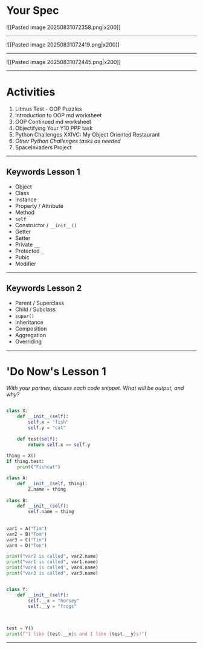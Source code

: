 
# Your Spec

![[Pasted image 20250831072358.png|x200]]

----

![[Pasted image 20250831072419.png|x200]]

----


![[Pasted image 20250831072445.png|x200]]

----
# Activities

1. Litmus Test - OOP Puzzles
2. Introduction to OOP md worksheet
3. OOP Continued md worksheet
4. Objectifying Your Y10 PPP task
5. Python Challenges XXIVC: My Object Oriented Restaurant
6. *Other Python Challenges tasks as needed*
7. SpaceInvaders Project

---
## Keywords Lesson 1


- Object
- Class
- Instance
- Property / Attribute
- Method
- `self`
- Constructor / `__init__()`
- Getter
- Setter
- Private `__`
- Protected `_`
- Pubic
- Modifier


---

## Keywords Lesson 2

- Parent / Superclass
- Child / Subclass
- `super()`
- Inheritance
- Composition
- Aggregation
- Overriding

---
# 'Do Now's Lesson 1

_With your partner, discuss each code snippet. What will be output, and why?_

```python

class X:
	def __init__(self):
		self.x = "fish"
		self.y = "cat"
	
	def test(self):
		return self.x == self.y
		
thing = X()
if thing.test:
	print("Fishcat")
```


```python
class A:
	def __init__(self, thing):
		Z.name = thing
		
class B:
	def __init__(self):
		self.name = thing
		
		
var1 = A("Tim")
var2 = B("Tom")
var3 = C("Tin")
var4 = D("Ton")

print("var2 is called", var2.name)
print("var1 is called", var1.name)
print("var4 is called", var4.name)
print("var3 is called", var3.name)

```



```python

class Y:
	def __init__(self):
		self.__x = "horsey"
		self.__y = "frogs"
	

		
test = Y()
print(f"I like {test.__x}s and I like {test.__y}s!")
```

---
